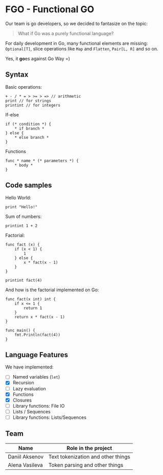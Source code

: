 # FGO - Functional GO

Our team is go developers, so we decided to fantasize on the topic: 
> What if Go was a purely functional language?

For daily development in Go, many functional elements are missing: `Optional[T]`, slice operations like `Map` and `Flatten`, `Pair[L, R]` and so on.

Yes, it **go**es against Go Way =)

## Syntax

Basic operations:
```
+ - / * = > >= > => // arithmetic
print // for strings
printint // for integers
```

If-else
```
if (* condition *) {
    * if branch *
} else {
    * else branch *
}
```

Functions
```
func * name * (* parameters *) {
    * body *
}
```

## Code samples

Hello World:
```
print "Hello!"
```

Sum of numbers:
```
printint 1 + 2
```

Factorial:
```
func fact (x) {
    if (x < 1) {
        1
    } else {
        x * fact(x - 1)
    }
}

printint fact(4)
```

And how is the factorial implemented on Go:
```
func fact(x int) int {
    if x <= 1 {
        return 1
    }
    return x * fact(x - 1)
}

func main() {
    fmt.Println(fact(4))
}
```

## Language Features

We have implemented:

* [ ] Named variables (`let`)
* [x] Recursion
* [ ] Lazy evaluation
* [x] Functions
* [x] Closures
* [ ] Library functions: File IO
* [ ] Lists / Sequences
* [ ] Library functions: Lists/Sequences

## Team

Name | Role in the project
------------------|---------------------
Daniil Aksenov | Text tokenization and other things
Alena Vasileva | Token parsing and other things
